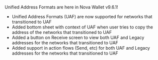 
Unified Address Formats are here in Nova Wallet v9.6.1!

- Unified Address Formats (UAF) are now supported for networks that transitioned to UAF
- Added bottom sheet with context of UAF when user tries to copy the address of the networks that transitioned to UAF
- Added a button on Receive screen to view both UAF and Legacy addresses for the networks that transitioned to UAF
- Added support in action flows (Send, etc) for both UAF and Legacy addresses for the networks that transitioned to UAF